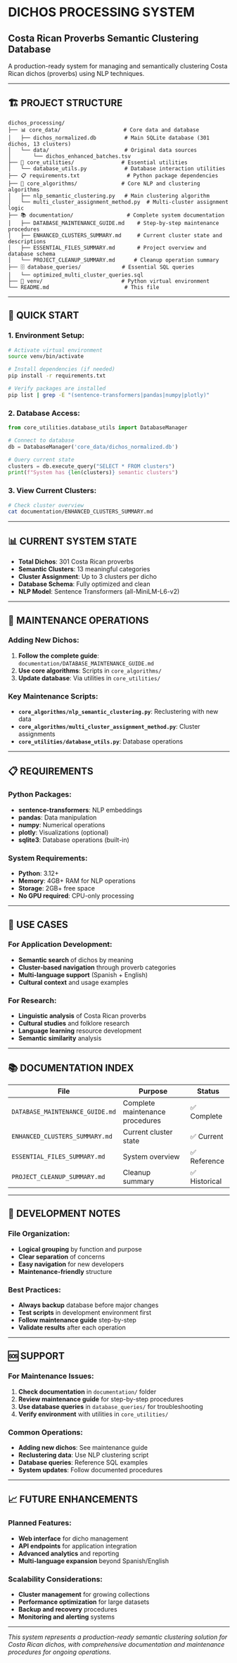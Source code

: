 # DICHOS PROCESSING SYSTEM
## Costa Rican Proverbs Semantic Clustering Database

A production-ready system for managing and semantically clustering Costa Rican dichos (proverbs) using NLP techniques.

---

## 🏗️ **PROJECT STRUCTURE**

```
dichos_processing/
├── 📊 core_data/                    # Core data and database
│   ├── dichos_normalized.db         # Main SQLite database (301 dichos, 13 clusters)
│   └── data/                        # Original data sources
│       └── dichos_enhanced_batches.tsv
├── 🔧 core_utilities/               # Essential utilities
│   └── database_utils.py            # Database interaction utilities
├── 📋 requirements.txt               # Python package dependencies
├── 🧠 core_algorithms/              # Core NLP and clustering algorithms
│   ├── nlp_semantic_clustering.py   # Main clustering algorithm
│   └── multi_cluster_assignment_method.py  # Multi-cluster assignment logic
├── 📚 documentation/                 # Complete system documentation
│   ├── DATABASE_MAINTENANCE_GUIDE.md    # Step-by-step maintenance procedures
│   ├── ENHANCED_CLUSTERS_SUMMARY.md     # Current cluster state and descriptions
│   ├── ESSENTIAL_FILES_SUMMARY.md       # Project overview and database schema
│   └── PROJECT_CLEANUP_SUMMARY.md      # Cleanup operation summary
├── 🗄️ database_queries/             # Essential SQL queries
│   └── optimized_multi_cluster_queries.sql
├── 🐍 venv/                         # Python virtual environment
└── README.md                        # This file
```

---

## 🚀 **QUICK START**

### **1. Environment Setup:**
```bash
# Activate virtual environment
source venv/bin/activate

# Install dependencies (if needed)
pip install -r requirements.txt

# Verify packages are installed
pip list | grep -E "(sentence-transformers|pandas|numpy|plotly)"
```

### **2. Database Access:**
```python
from core_utilities.database_utils import DatabaseManager

# Connect to database
db = DatabaseManager('core_data/dichos_normalized.db')

# Query current state
clusters = db.execute_query("SELECT * FROM clusters")
print(f"System has {len(clusters)} semantic clusters")
```

### **3. View Current Clusters:**
```bash
# Check cluster overview
cat documentation/ENHANCED_CLUSTERS_SUMMARY.md
```

---

## 📊 **CURRENT SYSTEM STATE**

- **Total Dichos**: 301 Costa Rican proverbs
- **Semantic Clusters**: 13 meaningful categories
- **Cluster Assignment**: Up to 3 clusters per dicho
- **Database Schema**: Fully optimized and clean
- **NLP Model**: Sentence Transformers (all-MiniLM-L6-v2)

---

## 🔄 **MAINTENANCE OPERATIONS**

### **Adding New Dichos:**
1. **Follow the complete guide**: `documentation/DATABASE_MAINTENANCE_GUIDE.md`
2. **Use core algorithms**: Scripts in `core_algorithms/`
3. **Update database**: Via utilities in `core_utilities/`

### **Key Maintenance Scripts:**
- **`core_algorithms/nlp_semantic_clustering.py`**: Reclustering with new data
- **`core_algorithms/multi_cluster_assignment_method.py`**: Cluster assignments
- **`core_utilities/database_utils.py`**: Database operations

---

## 📋 **REQUIREMENTS**

### **Python Packages:**
- **sentence-transformers**: NLP embeddings
- **pandas**: Data manipulation
- **numpy**: Numerical operations
- **plotly**: Visualizations (optional)
- **sqlite3**: Database operations (built-in)

### **System Requirements:**
- **Python**: 3.12+
- **Memory**: 4GB+ RAM for NLP operations
- **Storage**: 2GB+ free space
- **No GPU required**: CPU-only processing

---

## 🎯 **USE CASES**

### **For Application Development:**
- **Semantic search** of dichos by meaning
- **Cluster-based navigation** through proverb categories
- **Multi-language support** (Spanish + English)
- **Cultural context** and usage examples

### **For Research:**
- **Linguistic analysis** of Costa Rican proverbs
- **Cultural studies** and folklore research
- **Language learning** resource development
- **Semantic similarity** analysis

---

## 📚 **DOCUMENTATION INDEX**

| File | Purpose | Status |
|------|---------|---------|
| `DATABASE_MAINTENANCE_GUIDE.md` | Complete maintenance procedures | ✅ Complete |
| `ENHANCED_CLUSTERS_SUMMARY.md` | Current cluster state | ✅ Current |
| `ESSENTIAL_FILES_SUMMARY.md` | System overview | ✅ Reference |
| `PROJECT_CLEANUP_SUMMARY.md` | Cleanup summary | ✅ Historical |

---

## 🔧 **DEVELOPMENT NOTES**

### **File Organization:**
- **Logical grouping** by function and purpose
- **Clear separation** of concerns
- **Easy navigation** for new developers
- **Maintenance-friendly** structure

### **Best Practices:**
- **Always backup** database before major changes
- **Test scripts** in development environment first
- **Follow maintenance guide** step-by-step
- **Validate results** after each operation

---

## 🆘 **SUPPORT**

### **For Maintenance Issues:**
1. **Check documentation** in `documentation/` folder
2. **Review maintenance guide** for step-by-step procedures
3. **Use database queries** in `database_queries/` for troubleshooting
4. **Verify environment** with utilities in `core_utilities/`

### **Common Operations:**
- **Adding new dichos**: See maintenance guide
- **Reclustering data**: Use NLP clustering script
- **Database queries**: Reference SQL examples
- **System updates**: Follow documented procedures

---

## 📈 **FUTURE ENHANCEMENTS**

### **Planned Features:**
- **Web interface** for dicho management
- **API endpoints** for application integration
- **Advanced analytics** and reporting
- **Multi-language expansion** beyond Spanish/English

### **Scalability Considerations:**
- **Cluster management** for growing collections
- **Performance optimization** for large datasets
- **Backup and recovery** procedures
- **Monitoring and alerting** systems

---

*This system represents a production-ready semantic clustering solution for Costa Rican dichos, with comprehensive documentation and maintenance procedures for ongoing operations.*
